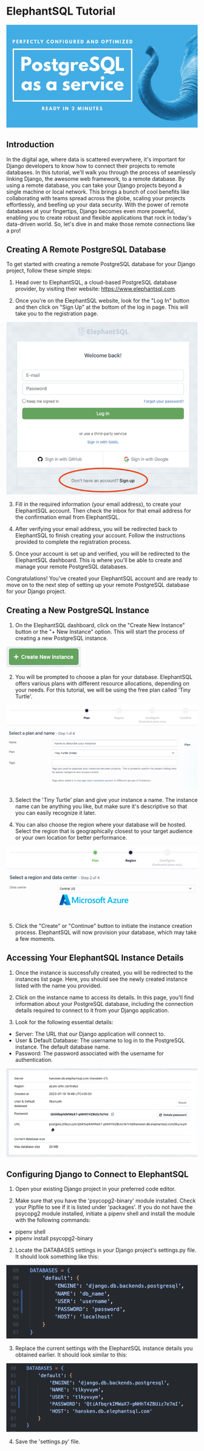# ElephantSQL Tutorial

![banner](https://github.com/kevinleet/elephantsql-tutorial/blob/main/images/banner.jpg?raw=true)

## Introduction

In the digital age, where data is scattered everywhere, it's important for Django developers to know how to connect their projects to remote databases. In this tutorial, we'll walk you through the process of seamlessly linking Django, the awesome web framework, to a remote database. By using a remote database, you can take your Django projects beyond a single machine or local network. This brings a bunch of cool benefits like collaborating with teams spread across the globe, scaling your projects effortlessly, and beefing up your data security. With the power of remote databases at your fingertips, Django becomes even more powerful, enabling you to create robust and flexible applications that rock in today's data-driven world. So, let's dive in and make those remote connections like a pro!

## Creating A Remote PostgreSQL Database

To get started with creating a remote PostgreSQL database for your Django project, follow these simple steps:

1. Head over to ElephantSQL, a cloud-based PostgreSQL database provider, by visiting their website: https://www.elephantsql.com.

2. Once you're on the ElephantSQL website, look for the "Log In" button and then click on "Sign Up" at the bottom of the log in page. This will take you to the registration page.

![loginpage](https://github.com/kevinleet/elephantsql-tutorial/blob/main/images/login.png?raw=true)

3. Fill in the required information (your email address), to create your ElephantSQL account. Then check the inbox for that email address for the confirmation email from ElephantSQL.

4. After verifying your email address, you will be redirected back to ElephantSQL to finish creating your account. Follow the instructions provided to complete the registration process.

5. Once your account is set up and verified, you will be redirected to the ElephantSQL dashboard. This is where you'll be able to create and manage your remote PostgreSQL databases.

Congratulations! You've created your ElephantSQL account and are ready to move on to the next step of setting up your remote PostgreSQL database for your Django project.

## Creating a New PostgreSQL Instance

1. On the ElephantSQL dashboard, click on the "Create New Instance" button or the "+ New Instance" option. This will start the process of creating a new PostgreSQL instance.

![createinstance](https://github.com/kevinleet/elephantsql-tutorial/blob/main/images/createinstance.png?raw=true)

2. You will be prompted to choose a plan for your database. ElephantSQL offers various plans with different resource allocations, depending on your needs. For this tutorial, we will be using the free plan called 'Tiny Turtle'.

![selectplan](https://github.com/kevinleet/elephantsql-tutorial/blob/main/images/selectplan.png?raw=true)

3. Select the 'Tiny Turtle' plan and give your instance a name. The instance name can be anything you like, but make sure it's descriptive so that you can easily recognize it later.

4. You can also choose the region where your database will be hosted. Select the region that is geographically closest to your target audience or your own location for better performance.

![selectregion](https://github.com/kevinleet/elephantsql-tutorial/blob/main/images/selectregion.png?raw=true)

5. Click the "Create" or "Continue" button to initiate the instance creation process. ElephantSQL will now provision your database, which may take a few moments.

## Accessing Your ElephantSQL Instance Details

1. Once the instance is successfully created, you will be redirected to the instances list page. Here, you should see the newly created instance listed with the name you provided.

2. Click on the instance name to access its details. In this page, you'll find information about your PostgreSQL database, including the connection details required to connect to it from your Django application.

3. Look for the following essential details:

- Server: The URL that our Django application will connect to.
- User & Default Database: The username to log in to the PostgreSQL instance. The default database name.
- Password: The password associated with the username for authentication.

![instancedetails](https://github.com/kevinleet/elephantsql-tutorial/blob/main/images/instance.png?raw=true)

## Configuring Django to Connect to ElephantSQL

1. Open your existing Django project in your preferred code editor.

2. Make sure that you have the 'psycopg2-binary' module installed. Check your Pipfile to see if it is listed under 'packages'. If you do not have the psycopg2 module installed, initiate a pipenv shell and install the module with the following commands:

- pipenv shell
- pipenv install psycopg2-binary

2. Locate the DATABASES settings in your Django project's settings.py file. It should look something like this:

![database_original](https://github.com/kevinleet/elephantsql-tutorial/blob/main/images/databases1.png?raw=true)

3. Replace the current settings with the ElephantSQL instance details you obtained earlier. It should look similar to this:

![database_new](https://github.com/kevinleet/elephantsql-tutorial/blob/main/images/databases2.png?raw=true)

4. Save the 'settings.py' file.
